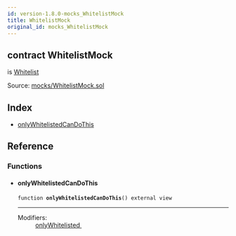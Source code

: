 ```yaml
---
id: version-1.8.0-mocks_WhitelistMock
title: WhitelistMock
original_id: mocks_WhitelistMock
---
```


<div class="contract-doc"><div class="contract"><h2 class="contract-header"><span class="contract-kind">contract</span> WhitelistMock</h2><p class="base-contracts"><span>is</span> <a href="ownership_Whitelist.html">Whitelist</a></p><div class="source">Source: <a href="https://github.com/OpenZeppelin/zeppelin-solidity/blob/v1.8.0/contracts/mocks/WhitelistMock.sol" target="_blank">mocks/WhitelistMock.sol</a></div></div><div class="index"><h2>Index</h2><ul><li><a href="mocks_WhitelistMock.html#onlyWhitelistedCanDoThis">onlyWhitelistedCanDoThis</a></li></ul></div><div class="reference"><h2>Reference</h2><div class="functions"><h3>Functions</h3><ul><li><div class="item function"><span id="onlyWhitelistedCanDoThis" class="anchor-marker"></span><h4 class="name">onlyWhitelistedCanDoThis</h4><div class="body"><code class="signature">function <strong>onlyWhitelistedCanDoThis</strong><span>() </span><span>external </span><span>view </span></code><hr/><dl><dt><span class="label-modifiers">Modifiers:</span></dt><dd><a href="ownership_Whitelist.html#onlyWhitelisted">onlyWhitelisted </a></dd></dl></div></div></li></ul></div></div></div>
